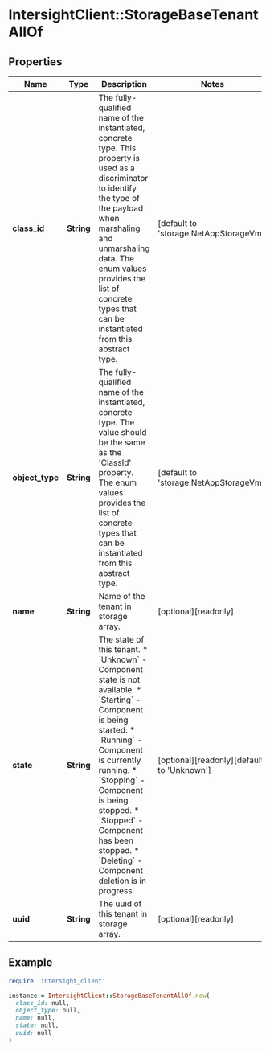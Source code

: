 # IntersightClient::StorageBaseTenantAllOf

## Properties

| Name | Type | Description | Notes |
| ---- | ---- | ----------- | ----- |
| **class_id** | **String** | The fully-qualified name of the instantiated, concrete type. This property is used as a discriminator to identify the type of the payload when marshaling and unmarshaling data. The enum values provides the list of concrete types that can be instantiated from this abstract type. | [default to &#39;storage.NetAppStorageVm&#39;] |
| **object_type** | **String** | The fully-qualified name of the instantiated, concrete type. The value should be the same as the &#39;ClassId&#39; property. The enum values provides the list of concrete types that can be instantiated from this abstract type. | [default to &#39;storage.NetAppStorageVm&#39;] |
| **name** | **String** | Name of the tenant in storage array. | [optional][readonly] |
| **state** | **String** | The state of this tenant. * &#x60;Unknown&#x60; - Component state is not available. * &#x60;Starting&#x60; - Component is being started. * &#x60;Running&#x60; - Component is currently running. * &#x60;Stopping&#x60; - Component is being stopped. * &#x60;Stopped&#x60; - Component has been stopped. * &#x60;Deleting&#x60; - Component deletion is in progress. | [optional][readonly][default to &#39;Unknown&#39;] |
| **uuid** | **String** | The uuid of this tenant in storage array. | [optional][readonly] |

## Example

```ruby
require 'intersight_client'

instance = IntersightClient::StorageBaseTenantAllOf.new(
  class_id: null,
  object_type: null,
  name: null,
  state: null,
  uuid: null
)
```

